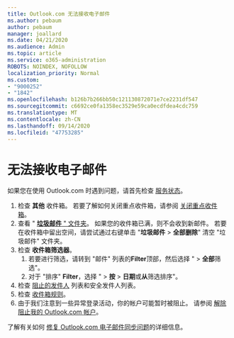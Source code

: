 ```yaml
---
title: Outlook.com 无法接收电子邮件
ms.author: pebaum
author: pebaum
manager: joallard
ms.date: 04/21/2020
ms.audience: Admin
ms.topic: article
ms.service: o365-administration
ROBOTS: NOINDEX, NOFOLLOW
localization_priority: Normal
ms.custom:
- "9000252"
- "1842"
ms.openlocfilehash: b126b7b266bb50c121130872071e7ce2231df547
ms.sourcegitcommit: c6692ce0fa1358ec3529e59ca0ecdfdea4cdc759
ms.translationtype: MT
ms.contentlocale: zh-CN
ms.lasthandoff: 09/14/2020
ms.locfileid: "47753285"
---
```

# <a name="unable-to-receive-email"></a>无法接收电子邮件

如果您在使用 Outlook.com 时遇到问题，请首先检查 [服务状态](https://go.microsoft.com/fwlink/p/?linkid=837482)。

1. 检查 **其他** 收件箱。 若要了解如何关闭重点收件箱，请参阅 [关闭重点收件箱](https://support.office.com/article/f714d94d-9e63-4217-9ccb-6cb2986aa1b2)。 
2. 查看 " [**垃圾邮件** " 文件夹](https://outlook.live.com/mail/junkemail)。 如果您的收件箱已满，则不会收到新邮件。 若要在收件箱中留出空间，请尝试通过右键单击 "**垃圾邮件**  >  **全部删除**" 清空 "垃圾邮件" 文件夹。
3. 检查 **收件箱筛选器**。 
    1. 若要进行筛选，请转到 "邮件" 列表的**Filter**顶部，然后选择 "  >  **全部**筛选"。
    2. 对于 "排序" **Filter**，选择 "  >  **按**  >  **日期**或**从**筛选排序"。
4. 检查 [阻止的发件人](https://outlook.live.com/mail/options/mail/junkEmail) 列表和安全发件人列表。
5. 检查 [收件箱规则](https://outlook.live.com/mail/options/mail/rules)。
6. 由于我们注意到一些异常登录活动，你的帐户可能暂时被阻止。 请参阅 [解除阻止我的 Outlook.com 帐户](https://support.office.com/article/f4ad2701-d166-4d8b-8a6a-9af2a1f8a4c4)。

了解有关如何 [修复 Outlook.com 电子邮件同步问题](https://support.office.com/article/d39e3341-8d79-4bf1-b3c7-ded602233642)的详细信息。